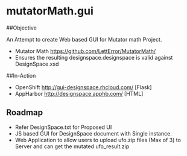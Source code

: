 # mutatorMath.gui

##Objective

An Attempt to create Web based GUI for Mutator math Project. 
* Mutator Math https://github.com/LettError/MutatorMath/
* Ensures the resulting designspace.designspace is valid against DesignSpace.xsd 

##In-Action
* OpenShift http://gui-designspace.rhcloud.com/  [Flask]
* AppHarbor http://designspace.apphb.com/ [HTML]

## Roadmap
* Refer DesignSpace.txt for Proposed UI 
* JS based GUI  for DesignSpace document with Single instance.
* Web Application to allow users to upload  ufo.zip files (Max of 3) to Server and can get the mutated ufo_result.zip  


